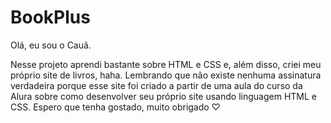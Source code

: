 # BookPlus

Olá, eu sou o Cauã.

Nesse projeto aprendi bastante sobre HTML e CSS e, além disso, criei meu próprio site de livros, haha. Lembrando que não existe nenhuma assinatura verdadeira porque esse site foi criado a partir de uma aula do curso da Alura sobre como desenvolver seu próprio site usando linguagem HTML e CSS. Espero que tenha gostado, muito obrigado ♡
